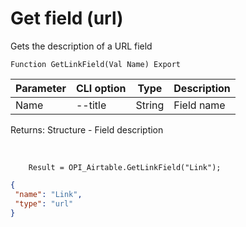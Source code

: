 ﻿---
sidebar_position: 10
---

# Get field (url)
 Gets the description of a URL field



`Function GetLinkField(Val Name) Export`

  | Parameter | CLI option | Type | Description |
  |-|-|-|-|
  | Name | --title | String | Field name |

  
  Returns:  Structure - Field description

<br/>




```bsl title="Code example"
    Result = OPI_Airtable.GetLinkField("Link");
```
 



```json title="Result"
{
 "name": "Link",
 "type": "url"
}
```
